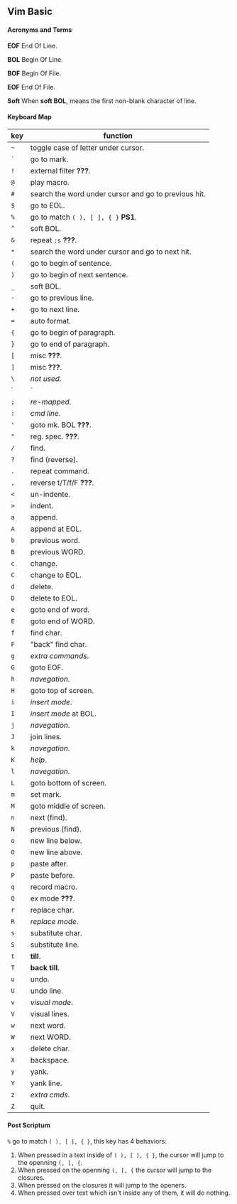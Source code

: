 Vim Basic
---------

#### Acronyms and Terms

**EOF** End Of Line.

**BOL** Begin Of Line.

**BOF** Begin Of File.

**EOF** End Of File.

**Soft** When **soft BOL**, means the first non-blank character of line.

#### Keyboard Map

| key                                                      | function                            |
| -------------------------------------------------------- | ----------------------------------- |
| `~`                                                      | toggle case of letter under cursor.
| `` ` ``                                                     | go to mark.
| `!` | external filter **???**.|
| `@` | play macro.|
| `#` | search the word under cursor and go to previous hit.|
| `$` | go to EOL.|
| `%` | go to match `( ), [ ], { }` **PS1**.|
| `^` | soft BOL.|
| `&` | repeat `:s` **???**.|
| `*` | search the word under cursor and go to next hit.|
| `(` | go to begin of sentence.|
| `)` | go to begin of next sentence.|
| `_` | soft BOL.|
| `-` | go to previous line.|
| `+` | go to next line.|
| `=` | auto format.|
| `{` | go to begin of paragraph.|
| `}` | go to end of paragraph.|
| `[` | misc **???**.|
| `]` | misc **???**.|
| `\` | *not used*.|
| `|` | BOL.|
| `;` | *re-mapped*.|
| `:` | *cmd line*.|
| `'` | goto mk. BOL **???**.|
| `"` | reg. spec. **???**.|
| `/` | find.|
| `?` | find (reverse).|
| `.` | repeat command.|
| `,` | reverse t/T/f/F **???**.|
| `<` | un-indente.|
| `>` | indent.|
| `a` | append.|
| `A` | append at EOL.|
| `b` | previous word.|
| `B` | previous WORD.|
| `c` | change.|
| `C` | change to EOL.|
| `d` | delete.|
| `D` | delete to EOL.|
| `e` | goto end of word.|
| `E` | goto end of WORD.|
| `f` | find char.|
| `F` | "back" find char.|
| `g` | *extra commands*.|
| `G` | goto EOF.|
| `h` | *navegation*.|
| `H` | goto top of screen.|
| `i` | *insert mode*.|
| `I` | *insert mode* at BOL.|
| `j` | *navegation*.|
| `J` | join lines.|
| `k` | *navegation*.|
| `K` | *help*.|
| `l` | *navegation*.|
| `L` | goto bottom of screen.|
| `m` | set mark.|
| `M` | goto middle of screen.|
| `n` | next (find).|
| `N` | previous (find).|
| `o` | new line below.|
| `O` | new line above.|
| `p` | paste after.|
| `P` | paste before.|
| `q` | record macro.|
| `Q` | ex mode **???**.|
| `r` | replace char.|
| `R` | *replace mode*.|
| `s` | substitute char.|
| `S` | substitute line.|
| `t` | **till**.|
| `T` | **back till**.|
| `u` | undo.|
| `U` | undo line.|
| `v` | *visual mode*.|
| `V` | visual lines.|
| `w` | next word.|
| `W` | next WORD.|
| `x` | delete char.|
| `X` | backspace.|
| `y` | yank.|
| `Y` | yank line.|
| `z` | *extra cmds*.|
| `Z` | quit.|

#### Post Scriptum

`%` go to match `( ), [ ], { }`, this key has 4 behaviors:

1. When pressed in a text inside of `( ), [ ], { }`, the cursor will jump to the
openning `(, [, {`.
2. When pressed on the openning `(, [, {` the cursor will jump to the closures.
3. When pressed on the closures it will jump to the openers.
4. When pressed over text which isn't inside any of them, it will do nothing.
